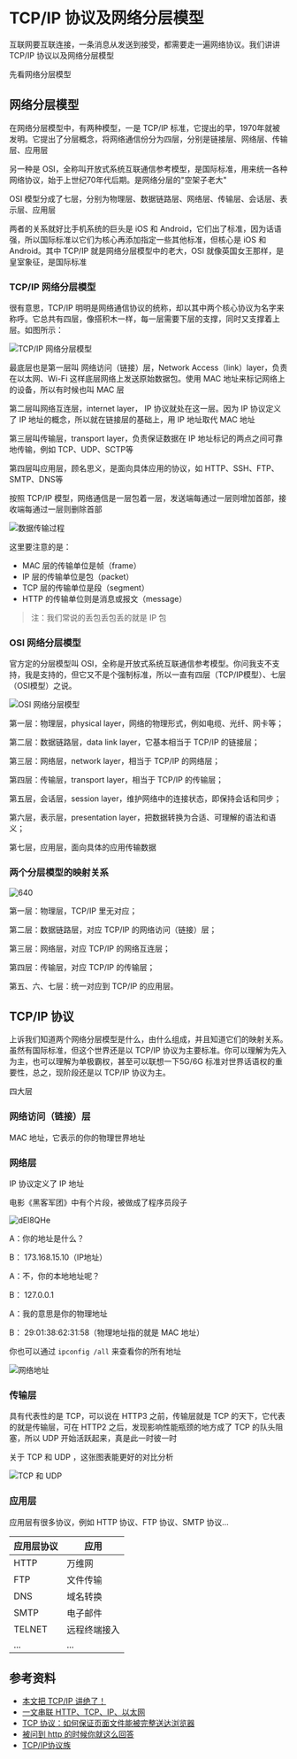 # TCP/IP 协议及网络分层模型

互联网要互联连接，一条消息从发送到接受，都需要走一遍网络协议。我们讲讲 TCP/IP 协议以及网络分层模型

先看网络分层模型

## 网络分层模型

在网络分层模型中，有两种模型，一是 TCP/IP 标准，它提出的早，1970年就被发明。它提出了分层概念，将网络通信份分为四层，分别是链接层、网络层、传输层、应用层

另一种是 OSI，全称叫开放式系统互联通信参考模型，是国际标准，用来统一各种网络协议，始于上世纪70年代后期。是网络分层的"空架子老大"

OSI 模型分成了七层，分别为物理层、数据链路层、网络层、传输层、会话层、表示层、应用层

两者的关系就好比手机系统的巨头是 iOS 和 Android，它们出了标准，因为话语强，所以国际标准以它们为核心再添加指定一些其他标准，但核心是 iOS 和 Android。其中 TCP/IP 就是网络分层模型中的老大，OSI 就像英国女王那样，是皇室象征，是国际标准

### TCP/IP 网络分层模型

很有意思，TCP/IP 明明是网络通信协议的统称，却以其中两个核心协议为名字来称呼。它总共有四层，像搭积木一样，每一层需要下层的支撑，同时又支撑着上层。如图所示：

![TCP/IP 网络分层模型](https://s2.loli.net/2022/04/07/KqvUdjkCNDiYTMt.png)

最底层也是第一层叫 网络访问（链接）层，Network Access（link）layer，负责在以太网、Wi-Fi 这样底层网络上发送原始数据包。使用 MAC 地址来标记网络上的设备，所以有时候也叫 MAC 层

第二层叫网络互连层，internet layer， IP 协议就处在这一层。因为 IP 协议定义了 IP 地址的概念，所以就在链接层的基础上，用 IP 地址取代 MAC 地址

第三层叫传输层，transport layer，负责保证数据在 IP 地址标记的两点之间可靠地传输，例如 TCP、UDP、SCTP等

第四层叫应用层，顾名思义，是面向具体应用的协议，如 HTTP、SSH、FTP、SMTP、DNS等

按照 TCP/IP 模型，网络通信是一层包着一层，发送端每通过一层则增加首部，接收端每通过一层则删除首部

![数据传输过程](https://s2.loli.net/2022/04/07/Pyge4oamhtSUncX.jpg)

这里要注意的是：

- MAC 层的传输单位是帧（frame）
- IP 层的传输单位是包（packet）
- TCP 层的传输单位是段（segment）
- HTTP 的传输单位则是消息或报文（message）

> 注：我们常说的丢包丢包丢的就是 IP 包

### OSI 网络分层模型

官方定的分层模型叫 OSI，全称是开放式系统互联通信参考模型。你问我支不支持，我是支持的，但它又不是个强制标准，所以一直有四层（TCP/IP模型）、七层（OSI模型）之说。

![OSI 网络分层模型](https://s2.loli.net/2022/04/07/9oZybraWt7lQe83.png)

第一层：物理层，physical layer，网络的物理形式，例如电缆、光纤、网卡等；

第二层：数据链路层，data link layer，它基本相当于 TCP/IP 的链接层；

第三层：网络层，network layer，相当于 TCP/IP 的网络层；

第四层：传输层，transport layer，相当于 TCP/IP 的传输层；

第五层，会话层，session layer，维护网络中的连接状态，即保持会话和同步；

第六层，表示层，presentation layer，把数据转换为合适、可理解的语法和语义；

第七层，应用层，面向具体的应用传输数据

### 两个分层模型的映射关系

![640](https://s2.loli.net/2022/04/07/ponFub1gE2L6xyB.png)

第一层：物理层，TCP/IP 里无对应；

第二层：数据链路层，对应 TCP/IP 的网络访问（链接）层；

第三层：网络层，对应 TCP/IP 的网络互连层；

第四层：传输层，对应 TCP/IP 的传输层；

第五、六、七层：统一对应到 TCP/IP 的应用层。



## TCP/IP 协议

上诉我们知道两个网络分层模型是什么，由什么组成，并且知道它们的映射关系。虽然有国际标准，但这个世界还是以 TCP/IP 协议为主要标准。你可以理解为先入为主，也可以理解为单极霸权，甚至可以联想一下5G/6G 标准对世界话语权的重要性，总之，现阶段还是以 TCP/IP 协议为主。

四大层

### 网络访问（链接）层

MAC 地址，它表示的你的物理世界地址

### 网络层

IP 协议定义了 IP 地址

电影《黑客军团》中有个片段，被做成了程序员段子

![dEl8QHe](https://s2.loli.net/2022/04/07/tDLM34TkmnR8esP.jpg)

A：你的地址是什么？

B： 173.168.15.10（IP地址）

A：不，你的本地地址呢？

B： 127.0.0.1

A：我的意思是你的物理地址

B： 29:01:38:62:31:58（物理地址指的就是 MAC 地址）

你也可以通过 `ipconfig /all` 来查看你的所有地址

![网络地址](https://s2.loli.net/2022/04/07/bgqxAaT5H8ol4cD.png)

### 传输层

具有代表性的是 TCP，可以说在 HTTP3 之前，传输层就是 TCP 的天下，它代表的就是传输层，可在 HTTP2 之后，发现影响性能瓶颈的地方成了 TCP 的队头阻塞，所以 UDP 开始活跃起来，真是此一时彼一时

关于 TCP 和 UDP ，这张图表能更好的对比分析

![TCP 和 UDP](https://s2.loli.net/2022/04/07/mLlIU1r4QnBY8pe.png)

### 应用层

应用层有很多协议，例如 HTTP 协议、FTP 协议、SMTP 协议...

| 应用层协议 | 应用         |
| ---------- | ------------ |
| HTTP       | 万维网       |
| FTP        | 文件传输     |
| DNS        | 域名转换     |
| SMTP       | 电子邮件     |
| TELNET     | 远程终端接入 |
| ...        | ...          |





## 参考资料

-   [本文把 TCP/IP 讲绝了！](https://mp.weixin.qq.com/s/EhkbUZYX_P7XJFQ5471HaQ)
-   [一文串联 HTTP、TCP、IP、以太网](https://mp.weixin.qq.com/s?__biz=Mzg4MTYwMzY1Mw==&mid=2247496571&idx=1&sn=3532002eb4a2f4d4cd54cb6bfc934f05&source=41#wechat_redirect)
-   [TCP 协议：如何保证页面文件能被完整送达浏览器](https://blog.poetries.top/browser-working-principle/guide/part1/lesson02.html#%E4%B8%80%E4%B8%AA%E6%95%B0%E6%8D%AE%E5%8C%85%E7%9A%84%E2%80%9C%E6%97%85%E7%A8%8B%E2%80%9D)
-   [被问到 http 的时候你就这么回答](https://mp.weixin.qq.com/s/7uuypNid-1iNlXavTFHp7w)
-   [TCP/IP协议族](https://link.zhihu.com/?target=https%3A//zh.wikipedia.org/wiki/TCP/IP%E5%8D%8F%E8%AE%AE%E6%97%8F%23cite_note-1)
